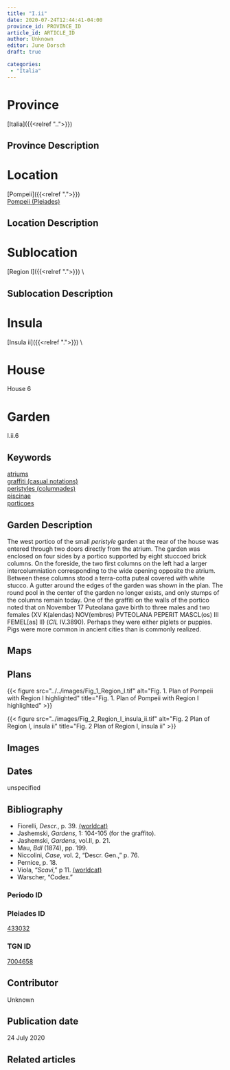 ```yaml
---
title: "I.ii"
date: 2020-07-24T12:44:41-04:00
province_id: PROVINCE_ID
article_id: ARTICLE_ID
author: Unknown
editor: June Dorsch
draft: true

categories:
 - "Italia"
---
```


# Province

[Italia]({{<relref "..">}})

## Province Description

<!-- DESCRIPTION -->


# Location

[Pompeii]({{<relref ".">}}) \
[Pompeii (Pleiades)](https://pleiades.stoa.org/places/433032)

## Location Description

<!-- LEAVE THIS BLANK FOR NOW -->

# Sublocation

[Region I]({{<relref ".">}}) \

## Sublocation Description

<!-- DESCRIPTION -->

# Insula

[Insula ii]({{<relref ".">}}) \

# House

House 6

# Garden

I.ii.6

## Keywords

[atriums](http://vocab.getty.edu/page/aat/300004097)  
[graffiti (casual notations)](http://vocab.getty.edu/page/aat/300015613)  
[peristyles (columnades)](http://vocab.getty.edu/page/aat/300004029)   
[piscinae](http://vocab.getty.edu/page/aat/300375619)  
[porticoes](http://vocab.getty.edu/page/aat/300004145)  

## Garden Description

The west portico of the small *peristyle* garden at the rear of the house was entered through two doors directly from the atrium. The garden was enclosed on four sides by a portico supported by eight stuccoed brick columns. On the foreside, the two first columns on the left had a larger intercolumniation corresponding to the wide opening opposite the atrium. Between these columns stood a terra-cotta puteal covered with white stucco. A gutter around the edges of the garden was shown in the plan. The round pool in the center of the garden no longer exists, and only stumps of the columns remain today. One of the graffiti on the walls of the portico noted that on November 17 Puteolana gave birth to three males and two females (XV K(alendas) NOV(embres) PVTEOLANA PEPERIT MASCL(os) III FEMEL[as] II) (*CIL* IV.3890). Perhaps they were either piglets or puppies. Pigs were more common in ancient cities than is commonly realized.

## Maps

<!--
OLD WAY (DO NOT USE)
![alt_text](../../images/image_name.ext)
*CAPTION*

NEW WAY ↓↓↓↓
{{< figure src="../../images/image_name.ext" alt="ALT_TEXT" title="CAPTION" >}}
-->

## Plans

{{< figure src="../../images/Fig_1_Region_I.tif" alt="Fig. 1. Plan of Pompeii with Region I highlighted" title="Fig. 1. Plan of Pompeii with Region I highlighted" >}}

{{< figure src="../images/Fig_2_Region_I_insula_ii.tif" alt="Fig. 2 Plan of Region I, insula ii" title="Fig. 2 Plan of Region I, insula ii" >}}

## Images

<!--
OLD WAY (DO NOT USE)
![alt_text](../../images/image_name.ext)
*CAPTION*

NEW WAY ↓↓↓↓
{{< figure src="../../images/image_name.ext" alt="ALT_TEXT" title="CAPTION" >}}
-->

## Dates

unspecified

## Bibliography

* Fiorelli, *Descr.*, p. 39. [(worldcat)](http://www.worldcat.org/oclc/908272023)
* Jashemski, *Gardens*, 1: 104-105 (for the graffito).
* Jashemski, *Gardens*, vol.II, p. 21.
* Mau, *BdI* (1874), pp. 199.
* Niccolini, *Case*, vol. 2, “Descr. Gen.,” p. 76.
* Pernice, p. 18.
* Viola, “*Scavi*,” p 11. [(worldcat)](http://www.worldcat.org/oclc/715087975)
* Warscher, “Codex.”

### Periodo ID

<!-- [PERIODO_ID](https://pleiades.stoa.org/places/PLEIADES_ID) -->

### Pleiades ID

[433032](https://pleiades.stoa.org/places/433032)

### TGN ID

[7004658](http://vocab.getty.edu/page/tgn/7004658)

## Contributor

Unknown

## Publication date

24 July 2020

## Related articles

<!-- Links to other related articles. Leave blank for now -->
